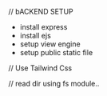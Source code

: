 // bACKEND SETUP

- install express
- install ejs
- setup view engine
- setup public static file

// Use Tailwind Css

// read dir using fs module..
